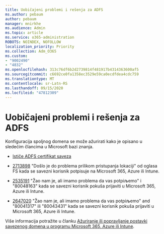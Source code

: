 ```yaml
---
title: Uobičajeni problemi i rešenja za ADFS
ms.author: pebaum
author: pebaum
manager: mnirkhe
ms.audience: Admin
ms.topic: article
ms.service: o365-administration
ROBOTS: NOINDEX, NOFOLLOW
localization_priority: Priority
ms.collection: Adm_O365
ms.custom:
- "9002490"
- "4832"
ms.openlocfilehash: 313c76df6b2d2739814f481917b4314363600af5
ms.sourcegitcommit: c6692ce0fa1358ec3529e59ca0ecdfdea4cdc759
ms.translationtype: MT
ms.contentlocale: sr-Latn-RS
ms.lasthandoff: 09/15/2020
ms.locfileid: "47812309"
---
```

# <a name="common-issues-and-resolutions-for-adfs"></a>Uobičajeni problemi i rešenja za ADFS

Konfiguracija spoljnog domena se može ažurirati kako je opisano u sledećim člancima u Microsoft bazi znanja.

- [Ističe ADFS certifikat saveza](adfs-federation-certificate-expiring.md)

- [2713898](https://support.microsoft.com/help/2713898)  "Došlo je do problema prilikom pristupanja lokaciji" od oglasa FS kada se savezni korisnik potpisuje na Microsoft 365, Azure ili Intune.

- [2535191](https://support.microsoft.com/help/2535191) "Žao nam je, ali imamo problema da vas potpiљemo" i "80048163" kada se savezni korisnik pokuša prijaviti u Microsoft 365, Azure ili Intune.

- [2647020](https://support.microsoft.com/help/2647020)   "Žao nam je, ali imamo problema da vas potpiљemo" and "80041317" ili "80043431" kada se savezni korisnik pokuša prijaviti u Microsoft 365, Azure ili Intune.

Više informacija potražite u članku [Ažuriranje ili popravljanje postavki savezenog domena u programu Microsoft 365, Azure ili Intune](https://docs.microsoft.com/office365/troubleshoot/active-directory/update-federated-domain-office-365).
